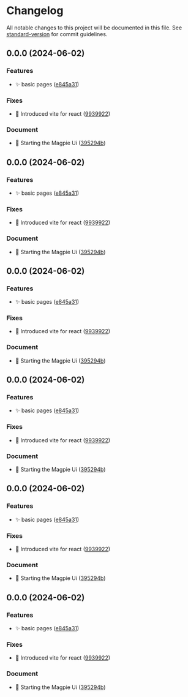 # Changelog

All notable changes to this project will be documented in this file. See [standard-version](https://github.com/conventional-changelog/standard-version) for commit guidelines.

## 0.0.0 (2024-06-02)


### Features

* :sparkles: basic pages ([e845a31](https://github.com/fly-magpie/magpie-ui/commit/e845a31112df8b342361451bdea17d61919e0832))


### Fixes

* :art: Introduced vite for react ([9939922](https://github.com/fly-magpie/magpie-ui/commit/9939922fcdbdcacd4d1ffac031fd3b792a003317))


### Document

* :tada: Starting the Magpie Ui ([395294b](https://github.com/fly-magpie/magpie-ui/commit/395294b1f70175f399a3be35b5ed2a1268ecc165))

## 0.0.0 (2024-06-02)


### Features

* :sparkles: basic pages ([e845a31](https://github.com/fly-magpie/magpie-ui/commit/e845a31112df8b342361451bdea17d61919e0832))


### Fixes

* :art: Introduced vite for react ([9939922](https://github.com/fly-magpie/magpie-ui/commit/9939922fcdbdcacd4d1ffac031fd3b792a003317))


### Document

* :tada: Starting the Magpie Ui ([395294b](https://github.com/fly-magpie/magpie-ui/commit/395294b1f70175f399a3be35b5ed2a1268ecc165))

## 0.0.0 (2024-06-02)


### Features

* :sparkles: basic pages ([e845a31](https://github.com/fly-magpie/magpie-ui/commit/e845a31112df8b342361451bdea17d61919e0832))


### Fixes

* :art: Introduced vite for react ([9939922](https://github.com/fly-magpie/magpie-ui/commit/9939922fcdbdcacd4d1ffac031fd3b792a003317))


### Document

* :tada: Starting the Magpie Ui ([395294b](https://github.com/fly-magpie/magpie-ui/commit/395294b1f70175f399a3be35b5ed2a1268ecc165))

## 0.0.0 (2024-06-02)


### Features

* :sparkles: basic pages ([e845a31](https://github.com/fly-magpie/magpie-ui/commit/e845a31112df8b342361451bdea17d61919e0832))


### Fixes

* :art: Introduced vite for react ([9939922](https://github.com/fly-magpie/magpie-ui/commit/9939922fcdbdcacd4d1ffac031fd3b792a003317))


### Document

* :tada: Starting the Magpie Ui ([395294b](https://github.com/fly-magpie/magpie-ui/commit/395294b1f70175f399a3be35b5ed2a1268ecc165))

## 0.0.0 (2024-06-02)


### Features

* :sparkles: basic pages ([e845a31](https://github.com/fly-magpie/magpie-ui/commit/e845a31112df8b342361451bdea17d61919e0832))


### Fixes

* :art: Introduced vite for react ([9939922](https://github.com/fly-magpie/magpie-ui/commit/9939922fcdbdcacd4d1ffac031fd3b792a003317))


### Document

* :tada: Starting the Magpie Ui ([395294b](https://github.com/fly-magpie/magpie-ui/commit/395294b1f70175f399a3be35b5ed2a1268ecc165))

## 0.0.0 (2024-06-02)


### Features

* :sparkles: basic pages ([e845a31](https://github.com/fly-magpie/magpie-ui/commit/e845a31112df8b342361451bdea17d61919e0832))


### Fixes

* :art: Introduced vite for react ([9939922](https://github.com/fly-magpie/magpie-ui/commit/9939922fcdbdcacd4d1ffac031fd3b792a003317))


### Document

* :tada: Starting the Magpie Ui ([395294b](https://github.com/fly-magpie/magpie-ui/commit/395294b1f70175f399a3be35b5ed2a1268ecc165))

